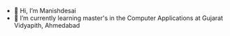- 👋 Hi, I’m Manishdesai
- 🌱 I’m currently learning master's in the Computer Applications at Gujarat Vidyapith, Ahmedabad
